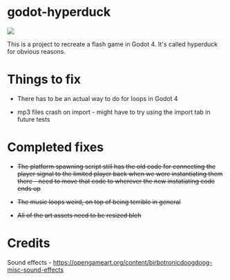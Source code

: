 # godot-hyperduck

![](https://media.giphy.com/media/v1.Y2lkPTc5MGI3NjExdjZlMWEza2diaDl5d2QxOHZtZWNhcHU1ZXdkaXUzeDN0enV2OWh4diZlcD12MV9pbnRlcm5hbF9naWZfYnlfaWQmY3Q9Zw/XWZDDe3epcnMA8WFuN/giphy.gif)

This is a project to recreate a flash game in Godot 4. It's called hyperduck 
for obvious reasons. 

# Things to fix

- There has to be an actual way to do for loops in Godot 4

- mp3 files crash on import - might have to try using the import tab in future tests

# Completed fixes

- ~~The platform spawning script still has the old code for connecting the player signal
to the limited player back when we were instantiating them there - need to move that 
code to wherever the new instatiating code ends up~~

- ~~The music loops weird, on top of being terrible in general~~

- ~~All of the art assets need to be resized bleh~~

# Credits
Sound effects - https://opengameart.org/content/birbotronicdoogdoog-misc-sound-effects
